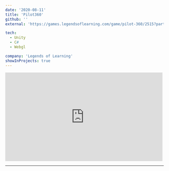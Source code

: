 ```yaml
---
date: '2020-08-11'
title: 'Pilot360'
github: ''
external: 'https://games.legendsoflearning.com/game/pilot-360/2515?partner=legends-public&media=game'

tech:
  - Unity
  - C#
  - Webgl

company: 'Legends of Learning'
showInProjects: true
---
```

<iframe width="500" height="282" src="https://www.youtube.com/embed/DhxuXCJmFrU" frameborder="0" allow=" clipboard-write; encrypted-media; gyroscope; picture-in-picture" allowfullscreen></iframe>


--- 